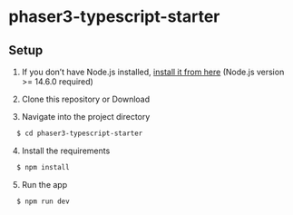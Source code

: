 # phaser3-typescript-starter

## Setup

1. If you don’t have Node.js installed, [install it from here](https://nodejs.org/en/) (Node.js version >= 14.6.0 required)

2. Clone this repository or Download

3. Navigate into the project directory

```bash
  $ cd phaser3-typescript-starter
```

4. Install the requirements

```bash
  $ npm install
```

5. Run the app

```bash
  $ npm run dev
```

